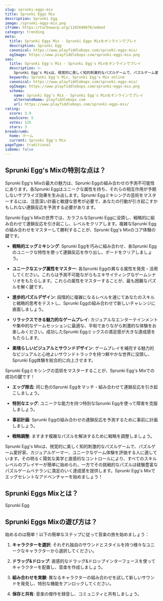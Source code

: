 ```yaml
---
slug: sprunki-eggs-mix
title: Sprunki Eggs Mix
description: Sprunki Egg
image: /sprunki-eggs-mix.png
iframe: https://turbowarp.org/1102648676/embed
category: trending
meta:
  title: Sprunki Eggs Mix - Sprunki Eggs Mixをオンラインでプレイ
  description: Sprunki Egg
  canonical: https://www.playfiddlebops.com/sprunki-eggs-mix/
  ogImage: https://www.playfiddlebops.com/sprunki-eggs-mix.png
seo:
  title: Sprunki Egg's Mix - Sprunki Egg's Mixをオンラインでプレイ
  description: >-
    Sprunki Egg's Mixは、視覚的に美しく知的刺激的なパズルゲームで、パズルゲーム愛好家、カジュアルゲーマー、ユニークなゲーム体験を評価する人に適しています。
  keywords: Sprunki Egg's Mix, Sprunki Egg's Mix online
  canonical: https://www.playfiddlebops.com/sprunki-eggs-mix/
  ogImage: https://www.playfiddlebops.com/sprunki-eggs-mix.png
  schema:
    name: Sprunki Egg's Mix - Sprunki Egg's Mixをオンラインでプレイ
    alternateName: playfiddlebops.com
    url: https://www.playfiddlebops.com/sprunki-eggs-mix/
rating:
  score: 3.9
  maxScore: 5
  votes: 125
  stars: 3
breadcrumb:
  home: ホーム
  current: Sprunki Egg's Mix
pageType: traditional
isDemo: false
---
```


## Sprunki Egg's Mixの特別な点は？

Sprunki Egg's Mixの最大の魅力は、Sprunki Eggの組み合わせの予測不可能性にあります。各Sprunki Eggはユニークな属性を持ち、それらの相互作用が予期しないサプライズ効果を生み出します。Sprunki Eggミキシングの芸術をマスターするには、注意深い計画と敏捷な思考が必要で、あなたの行動が引き起こすかもしれない連鎖反応を予測する必要があります。

Sprunki Egg's Mixの世界では、カラフルなSprunki Eggに没頭し、戦略的に組み合わせて連鎖反応を引き起こし、レベルをクリアします。複雑なSprunki Eggの組み合わせをマスターして勝利することが、Sprunki Egg's Mixのコア体験の鍵です。

- **戦略的エッグミキシング**: Sprunki Eggを巧みに組み合わせ、各Sprunki Eggのユニークな特性を使って連鎖反応を作り出し、ボードをクリアしましょう。

- **ユニークなエッグ属性をマスター**: 各Sprunki Eggの異なる属性を発見・活用してください。これらは予測不可能ながらもエキサイティングなゲームシナリオをもたらします。これらの属性をマスターすることが、最も困難なパズルを解く鍵です。

- **進歩的パズルデザイン**: 段階的に複雑になるレベルを通じてあなたのスキルと戦略的思考をテストし、Sprunki Eggの組み合わせで新しいチャレンジに直面しましょう。

- **リラックスできる魅力的なゲームプレイ**: カジュアルなエンターテインメントや集中的なゲームセッションに最適な、平和でありながら刺激的な体験をお楽しみください。成功したSprunki Eggミックスの満足感が大きな達成感をもたらします。

- **素晴らしいビジュアルとサウンドデザイン**: ゲームプレイを補完する魅力的なビジュアルと心地よいサウンドトラックを持つ鮮やかな世界に没頭し、Sprunki Egg体験を総合的に向上させます。

Sprunki Eggミキシングの芸術をマスターすることが、Sprunki Egg's Mixでの成功の鍵です！

- **エッグ除去**: 同じ色のSprunki Eggをマッチ・組み合わせて連鎖反応を引き起こしましょう。

- **特別なエッグ**: ユニークな能力を持つ特別なSprunki Eggを使って障害を克服しましょう。

- **事前計画**: Sprunki Eggの組み合わせの連鎖反応を予測するために事前に計画しましょう。

- **戦略調整**: ますます複雑なパズルを解決するために戦略を調整しましょう。

Sprunki Egg's Mixは、視覚的に美しく知的刺激的なパズルゲームで、パズルゲーム愛好家、カジュアルゲーマー、ユニークなゲーム体験を評価する人に適しています。その明るく陽気な美学と直感的なコントロールにより、すべてのスキルレベルのプレイヤーが簡単に始められ、一方でその挑戦的なパズルは経験豊富なパズルゲームベテランに満足のいく達成感を提供します。Sprunki Egg's Mixでエッグセレントなアドベンチャーを始めましょう！

## Sprunki Eggs Mixとは？

Sprunki Egg

## Sprunki Eggs Mixの遊び方は？

始めるのは簡単！以下の簡単なステップに従って音楽の旅を始めましょう：

1. **キャラクターを選択**: それぞれ独自のサウンドとスタイルを持つ様々なユニークなキャラクターから選択してください。

1. **ドラッグ&ドロップ**: 直感的なドラッグ&ドロップインターフェースを使ってキャラクターを配置し、音楽を作成しましょう。

1. **組み合わせを実験**: 異なるキャラクターの組み合わせを試して新しいサウンドを発見し、特別な機能をアンロックしてください。

1. **保存と共有**: 音楽の傑作を録音し、コミュニティと共有しましょう。
